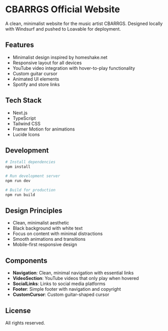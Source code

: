 # CBARRGS Official Website

A clean, minimalist website for the music artist CBARRGS. Designed locally with Windsurf and pushed to Loavable for deployment.

## Features

- Minimalist design inspired by homeshake.net
- Responsive layout for all devices
- YouTube video integration with hover-to-play functionality
- Custom guitar cursor
- Animated UI elements
- Spotify and store links

## Tech Stack

- Next.js
- TypeScript
- Tailwind CSS
- Framer Motion for animations
- Lucide Icons

## Development

```bash
# Install dependencies
npm install

# Run development server
npm run dev

# Build for production
npm run build
```

## Design Principles

- Clean, minimalist aesthetic
- Black background with white text
- Focus on content with minimal distractions
- Smooth animations and transitions
- Mobile-first responsive design

## Components

- **Navigation**: Clean, minimal navigation with essential links
- **VideoSection**: YouTube videos that only play when hovered
- **SocialLinks**: Links to social media platforms
- **Footer**: Simple footer with navigation and copyright
- **CustomCursor**: Custom guitar-shaped cursor

## License

All rights reserved.
